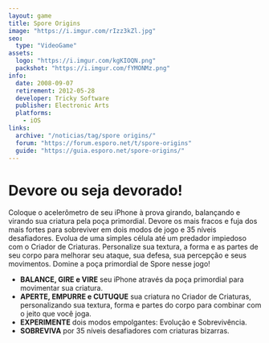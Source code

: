 ```yaml
---
layout: game
title: Spore Origins
image: "https://i.imgur.com/rIzz3kZl.jpg"
seo:
  type: "VideoGame"
assets:
  logo: "https://i.imgur.com/kgKIOQN.png"
  packshot: "https://i.imgur.com/fYMONMz.png"
info:
  date: 2008-09-07
  retirement: 2012-05-28
  developer: Tricky Software
  publisher: Electronic Arts
  platforms:
    - iOS
links:
  archive: "/noticias/tag/spore origins/"
  forum: "https://forum.esporo.net/t/spore-origins"
  guide: "https://guia.esporo.net/spore-origins/"
---
```


# Devore ou seja devorado!
Coloque o acelerômetro de seu iPhone à prova girando, balançando e virando sua criatura pela poça primordial. Devore os mais fracos e fuja dos mais fortes para sobreviver em dois modos de jogo e 35 níveis desafiadores. Evolua de uma simples célula até um predador impiedoso com o Criador de Criaturas. Personalize sua textura, a forma e as partes de seu corpo para melhorar seu ataque, sua defesa, sua percepção e seus movimentos. Domine a poça primordial de Spore nesse jogo!

- **BALANCE, GIRE e VIRE** seu iPhone através da poça primordial para movimentar sua criatura.
- **APERTE, EMPURRE e CUTUQUE** sua criatura no Criador de Criaturas, personalizando sua textura, forma e partes do corpo para combinar com o jeito que você joga.
- **EXPERIMENTE** dois modos empolgantes: Evolução e Sobrevivência.
- **SOBREVIVA** por 35 níveis desafiadores com criaturas bizarras.
